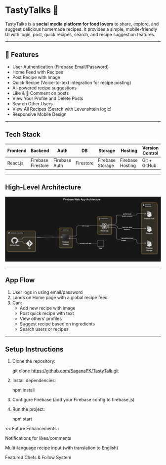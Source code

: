 # TastyTalks 🍳

TastyTalks is a **social media platform for food lovers** to share, explore, and suggest delicious homemade recipes. It provides a simple, mobile-friendly UI with login, post, quick recipes, search, and recipe suggestion features.

---

## 🔐 Features

-  User Authentication (Firebase Email/Password)
-  Home Feed with Recipes
-  Post Recipe with Image
-  Quick Recipe (Voice-to-text integration for recipe posting)
-  AI-powered recipe suggestions
-  Like & 💬 Comment on posts
-  View Your Profile and Delete Posts
-  Search Other Users
-  View All Recipes (Search with Levenshtein logic)
-  Responsive Mobile Design

---

##  Tech Stack

| Frontend | Backend | Auth | DB | Storage | Hosting | Version Control |
|----------|---------|------|----|---------|---------|-----------------|
| React.js | Firebase Firestore | Firebase Auth | Firestore | Firebase Storage | Firebase Hosting | Git + GitHub |

---

##  High-Level Architecture

![Architecture](src/Assets/tastytalk-architecture.png)

---

##  App Flow

1. User logs in using email/password
2. Lands on Home page with a global recipe feed
3. Can:
   - Add new recipe with image
   - Post quick recipe with text
   - View others’ profiles
   - Suggest recipe based on ingredients
   - Search users or recipes

---

## Setup Instructions

1. Clone the repository:

   git clone https://github.com/SaganaPK/TastyTalk.git

2. Install dependencies:

    npm install

3. Configure Firebase (add your Firebase config to firebase.js)

4. Run the project:

    npm start

<< Future Enhancements :
 

 Notifications for likes/comments

 Multi-language recipe input (with translation to English)

 Featured Chefs & Follow System

